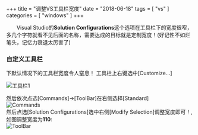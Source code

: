 +++
title = "调整VS工具栏宽度"
date = "2018-06-18"
tags = [ "vs" ]
categories = [ "windows" ]
+++

　　Visual Studio的**Solution Configurations**这个选项在工具栏下的宽度很窄，多几个字符就看不见后面的名称，需要达成的目标就是定制宽度！(好记性不如烂笔头，记忆力衰退太厉害了)
<!--more-->
### 自定义工具栏

下默认情况下的工具栏宽度令人窒息！
工具栏上右键选中[Customize...]      

![工具栏1](../../pictures/QQ20180618150014.png '点我显示')

然后依次点选[Commands]->[ToolBar]在右侧选择[Standard]  
![Commands](../../pictures/QQ20180618150310.png '点我显示')  
然后点选[Solution Configurations]选中右侧[Modify Selection]调整宽度即可！,如图调整宽度为**110**:  
![ToolBar](../../pictures/QQ20180618150709.png '点我显示')


